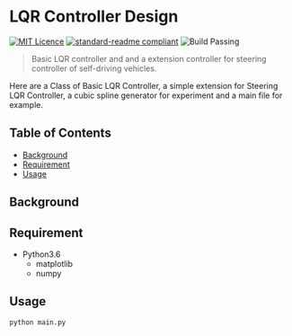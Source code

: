 
# LQR Controller Design

[![MIT Licence](https://badges.frapsoft.com/os/mit/mit.svg?v=103)](https://opensource.org/licenses/mit-license.php)
[![standard-readme compliant](https://img.shields.io/badge/readme%20style-standard-brightgreen.svg?style=flat-square)](https://github.com/RichardLitt/standard-readme)
![Build Passing](https://img.shields.io/appveyor/ci/gruntjs/grunt)


> Basic LQR controller and and a extension controller for steering controller of self-driving vehicles.

Here are a Class of Basic LQR Controller, a simple extension for Steering LQR Controller, a cubic spline generator for experiment and a main file for example.

## Table of Contents

- [Background](#background)
- [Requirement](#requirement)
- [Usage](#usage)

## Background



## Requirement

- Python3.6
  - matplotlib
  - numpy

## Usage
```
python main.py
```
